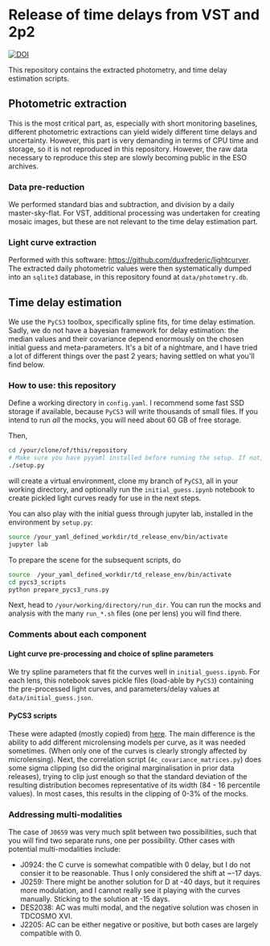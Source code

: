 
# Release of time delays from VST and 2p2


[![DOI](https://img.shields.io/badge/DOI-10.1051%2F0004--6361%2F202553807-blue)](https://doi.org/10.1051/0004-6361/202553807)


This repository contains the extracted photometry, and time delay estimation scripts.

## Photometric extraction
This is the most critical part, as, especially with short monitoring baselines, different photometric extractions
can yield widely different time delays and uncertainty.
However, this part is very demanding in terms of CPU time and storage, so it is not reproduced in this repository.
However, the raw data necessary to reproduce this step are slowly becoming public in the ESO archives.  

### Data pre-reduction
We performed standard bias and subtraction, and division by a daily master-sky-flat.
For VST, additional processing was undertaken for creating mosaic images, 
but these are not relevant to the time delay estimation part.

### Light curve extraction
Performed with this software: https://github.com/duxfrederic/lightcurver. 
The extracted daily photometric values were then systematically dumped into an `sqlite3` database,
in this repository found at `data/photometry.db`.

## Time delay estimation
We use the `PyCS3` toolbox, specifically spline fits, for time delay estimation.
Sadly, we do not have a bayesian framework for delay estimation: the median values and their covariance depend
enormously on the chosen initial guess and meta-parameters. 
It's a bit of a nightmare, and I have tried a lot of different things over the past 2 years; 
having settled on what you'll find below.

### How to use: this repository
Define a working directory in `config.yaml`. I recommend some fast SSD storage if available, because 
`PyCS3` will write thousands of small files. If you intend to run _all_ the mocks, 
you will need about 60 GB of free storage.

Then, 
```bash
cd /your/clone/of/this/repository
# Make sure you have pyyaml installed before running the setup. If not, something like pip install pyyaml will do the trick.
./setup.py
```
will create a virtual environment, clone my branch of `PyCS3`, all in your working directory, and optionally run
the `initial_guess.ipynb` notebook to create pickled light curves ready for use in the next steps.

You can also play with the initial guess through jupyter lab, installed in the environment by `setup.py`:
```bash
source /your_yaml_defined_workdir/td_release_env/bin/activate
jupyter lab
```

To prepare the scene for the subsequent scripts, do
```bash
source  /your_yaml_defined_workdir/td_release_env/bin/activate
cd pycs3_scripts
python prepare_pycs3_runs.py
```
Next, head to `/your/working/directory/run_dir`.
You can run the mocks and analysis with the many `run_*.sh` files (one per lens) you will find there.

### Comments about each component
#### Light curve pre-processing and choice of spline parameters
We try spline parameters that fit the curves well in `initial_guess.ipynb`.
For each lens, this notebook saves pickle files (load-able by `PyCS3`) containing the pre-processed light curves,
and parameters/delay values at `data/initial_guess.json`.

#### PyCS3 scripts
These were adapted (mostly copied) from [here](https://gitlab.com/cosmograil/PyCS3/-/tree/master/scripts?ref_type=heads).
The main difference is the ability to add different microlensing models per curve, as it was needed sometimes.
(When only one of the curves is clearly strongly affected by microlensing).
Next, the correlation script (`4c_covariance_matrices.py`) does some sigma clipping 
(so did the original marginalisation in prior data releases), trying to clip just enough so that the standard deviation
of the resulting distribution becomes representative of its width (84 - 16 percentile values).
In most cases, this results in the clipping of 0-3% of the mocks. 

### Addressing multi-modalities
The case of `J0659` was very much split between two possibilities, such that you will find two separate runs, one per possibility.
Other cases with potential multi-modalities include:
- J0924: the C curve is somewhat compatible with 0 delay, but I do not consier it to be reasonable. Thus I only considered the shift at ~-17 days.
- J0259: There might be another solution for D at -40 days, but it requires more modulation, and I cannot really see it playing with the curves manually. Sticking to the solution at -15 days.
- DES2038: AC was multi modal, and the negative solution was chosen in TDCOSMO XVI.
- J2205: AC can be either negative or positive, but both cases are largely compatible with 0.  
